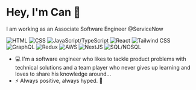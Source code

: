 # Hey, I'm Can 👋

I am working as an Associate Software Engineer @ServiceNow

![HTML](https://img.shields.io/badge/HTML-e34f26)
![CSS](https://img.shields.io/badge/-CSS-blueviolet)
![JavaScript/TypeScript](https://img.shields.io/badge/JavaScript%20/%20TypeScript-f7df1e)
![React](https://img.shields.io/badge/-React-blue)
![Tailwind CSS](https://img.shields.io/badge/Tailwind%20CSS-06b6d4)
![GraphQL](https://img.shields.io/badge/-GraphQL-blue)
![Redux](https://img.shields.io/badge/-Redux-blueviolet)
![AWS](https://img.shields.io/badge/-AWS-orange)
![NextJS](https://img.shields.io/badge/-NextJS-yellowgreen)
![SQL/NOSQL](https://img.shields.io/badge/-SQL%20/%20NOSQL-informational)



- :computer: I'm a software engineer who likes to tackle product problems with technical solutions and a team player who never gives up learning and loves to share his knowledge around... 
- :zap: Always positive, always hyped. :rocket:

<!--
**cansirin/cansirin** is a ✨ _special_ ✨ repository because its `README.md` (this file) appears on your GitHub profile.

Here are some ideas to get you started:

- 🔭 I’m currently working on ...
- 🌱 I’m currently learning ...
- 👯 I’m looking to collaborate on ...
- 🤔 I’m looking for help with ...
- 💬 Ask me about ...
- 📫 How to reach me: ...
- 😄 Pronouns: ...
- ⚡ Fun fact: ...
-->
